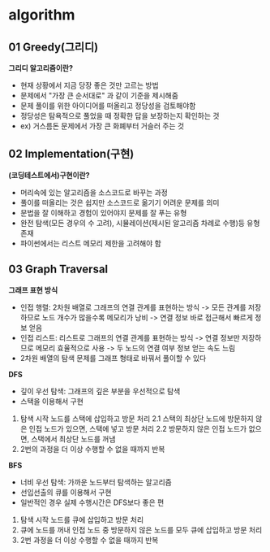 # algorithm

## 01 Greedy(그리디)
**그리디 알고리즘이란?**
- 현재 상황에서 지금 당장 좋은 것만 고르는 방법
- 문제에서 "가장 큰 순서대로" 과 같이 기준을 제시해줌
- 문제 풀이를 위한 아이디어를 떠올리고 정당성을 검토해야함
- 정당성은 탐욕적으로 풀었을 때 정확한 답을 보장하는지 확인하는 것
- ex) 거스름돈 문제에서 가장 큰 화폐부터 거슬러 주는 것



## 02 Implementation(구현)
**(코딩테스트에서)구현이란?**
- 머리속에 있는 알고리즘을 소스코드로 바꾸는 과정
- 풀이를 떠올리는 것은 쉽지만 소스코드로 옮기기 어려운 문제를 의미
- 문법을 잘 이해하고 경험이 있어야지 문제를 잘 푸는 유형
- 완전 탐색(모든 경우의 수 고려), 시뮬레이션(제시된 알고리즘 차례로 수행)등 유형 존재
- 파이썬에서는 리스트 메모리 제한을 고려해야 함


## 03 Graph Traversal
**그래프 표현 방식**
- 인접 행렬: 2차원 배열로 그래프의 연결 관계를 표현하는 방식
  -> 모든 관계를 저장하므로 노드 개수가 많을수록 메모리가 낭비
  -> 연결 정보 바로 접근해서 빠르게 정보 얻음
- 인접 리스트: 리스트로 그래프의 연결 관계를 표현하는 방식
  -> 연결 정보만 저장하므로 메모리 효율적으로 사용
  -> 두 노드의 연결 여부 정보 얻는 속도 느림
 - 2차원 배열의 탐색 문제를 그래프 형태로 바꿔서 풀이할 수 있다

**DFS**
- 깊이 우선 탐색: 그래프의 깊은 부분을 우선적으로 탐색
- 스택을 이용해서 구현
1. 탐색 시작 노드를 스택에 삽입하고 방문 처리
2.1 스택의 최상단 노드에 방문하지 않은 인접 노드가 있으면, 스택에 넣고 방문 처리
2.2 방문하지 않은 인접 노드가 없으면, 스택에서 최상단 노드를 꺼냄
3. 2번의 과정을 더 이상 수행할 수 없을 때까지 반복

**BFS**
- 너비 우선 탐색: 가까운 노드부터 탐색하는 알고리즘
- 선입선출의 큐를 이용해서 구현
- 일반적인 경우 실제 수행시간은 DFS보다 좋은 편
1. 탐색 시작 노드를 큐에 삽입하고 방문 처리
2. 큐에 노드를 꺼내 인접 노드 중 방문하지 않은 노드를 모두 큐에 삽입하고 방문 처리
3. 2번 과정을 더 이상 수행할 수 없을 때까지 반복
